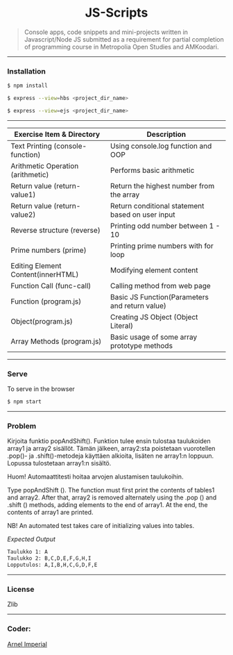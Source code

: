 <h1 align=center>JS-Scripts</h1> 

> Console apps, code snippets and mini-projects written in Javascript/Node JS submitted as a requirement for partial completion of programming course in Metropolia Open Studies and AMKoodari.

---

### Installation

```sh
$ npm install
```

```sh
$ express --view=hbs <project_dir_name>
```

```sh
$ express --view=ejs <project_dir_name>
```
---

| Exercise Item & Directory         | Description                                             |
|-----------------------------------|---------------------------------------------------------|
| Text Printing (console-function)  | Using console.log function and OOP                      | 
| Arithmetic Operation (arithmetic) | Performs basic arithmetic                               |
| Return value (return-value1)      | Return the highest number from the array                |
| Return value (return-value2)      | Return conditional statement based on user input        |
| Reverse structure (reverse)       | Printing odd number between 1 - 10                      |
| Prime numbers (prime)             | Printing prime numbers with for loop                    |
| Editing Element Content(innerHTML)| Modifying element content                               |
| Function Call (func-call)         | Calling method from web page                            |
| Function (program.js)             | Basic JS Function(Parameters and return value)          |
| Object(program.js)                | Creating JS Object (Object Literal)                     |
| Array Methods (program.js)        | Basic usage of some array prototype methods             |




---

### Serve
To serve in the browser

```sh
$ npm start
```

---

### Problem
Kirjoita funktio popAndShift(). Funktion tulee ensin tulostaa taulukoiden array1 ja array2 sisällöt. Tämän jälkeen, array2:sta poistetaan vuorotellen .pop()- ja .shift()-metodeja käyttäen alkioita, lisäten ne array1:n loppuun. Lopussa tulostetaan array1:n sisältö.

Huom! Automaattitesti hoitaa arvojen alustamisen taulukoihin.

Type popAndShift (). The function must first print the contents of tables1 and array2. After that, array2 is removed alternately using the .pop () and .shift () methods, adding elements to the end of array1. At the end, the contents of array1 are printed.

NB! An automated test takes care of initializing values ​​into tables.

*Expected Output*
```sh
Taulukko 1: A
Taulukko 2: B,C,D,E,F,G,H,I
Lopputulos: A,I,B,H,C,G,D,F,E

```

---


### License
Zlib

---

### Coder:
[Arnel Imperial](https://arnelimperial.com)
